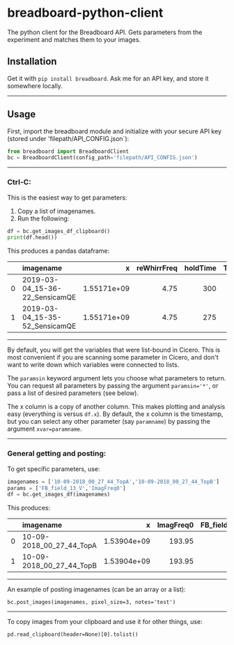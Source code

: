 # breadboard-python-client

The python client for the Breadboard API. Gets parameters from the experiment and matches them to your images.

## Installation

Get it with `pip install breadboard`. Ask me for an API key, and store it somewhere locally.

---

## Usage

First, import the breadboard module and initialize with your secure API key (stored under 'filepath/API_CONFIG.json`):

```python
from breadboard import BreadboardClient
bc = BreadboardClient(config_path='filepath/API_CONFIG.json')
```

---

### Ctrl-C:
This is the easiest way to get parameters:
1. Copy a list of imagenames.
2. Run the following:
```python
df = bc.get_images_df_clipboard()
print(df.head())
```

This produces a pandas dataframe:

|    | imagename                      |           x |   reWhirrFreq |   holdTime |   TOF |   evapEndTOPMHz |   accordionHoldSpacing |    unixtime |   reWhirrTime |
|---:|:-------------------------------|------------:|--------------:|-----------:|------:|----------------:|-----------------------:|------------:|--------------:|
|  0 | 2019-03-04_15-36-22_SensicamQE | 1.55171e+09 |          4.75 |        300 |     0 |            1777 |                    4.4 | 1.55171e+09 |             7 |
|  1 | 2019-03-04_15-35-52_SensicamQE | 1.55171e+09 |          4.75 |        275 |     0 |            1777 |                    4.4 | 1.55171e+09 |             7 |


---

By default, you will get the variables that were list-bound in Cicero. This is most convenient if you are scanning some parameter in Cicero, and don't want to write down which variables were connected to lists. 

The `paramsin` keyword argument lets you choose what parameters to return. You can request all parameters by passing the argument `paramsin='*'`, or pass a list of desired parameters (see below). 

The x column is a copy of another column. This makes plotting and analysis easy (everything is versus `df.x`). By default, the x column is the timestamp, but you can select any other parameter (say `paramname`) by passing the argument `xvar=paramname`.


---

### General getting and posting:

To get specific parameters, use: 
```python
imagenames = ['10-09-2018_00_27_44_TopA','10-09-2018_00_27_44_TopB']
params = ['FB_field_13_V','ImagFreq0']
df = bc.get_images_df(imagenames)
```
This produces:


|    | imagename                |           x |   ImagFreq0 |   FB_field_13_V |    unixtime |
|---:|:-------------------------|------------:|------------:|----------------:|------------:|
|  0 | 10-09-2018_00_27_44_TopA | 1.53904e+09 |      193.95 |           3.774 | 1.53904e+09 |
|  1 | 10-09-2018_00_27_44_TopB | 1.53904e+09 |      193.95 |           3.774 | 1.53904e+09 |'



---

An example of posting imagenames (can be an array or a list):

`bc.post_images(imagenames, pixel_size=3, notes='test')`

---

To copy images from your clipboard and use it for other things, use:

`pd.read_clipboard(header=None)[0].tolist()`



